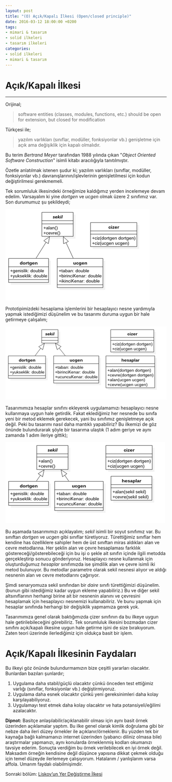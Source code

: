 ```yaml
---
layout: post
title: "(O) Açık/Kapalı İlkesi (Open/closed principle)"
date: 2016-03-12 18:00:00 +0200
tags:
- mimari & tasarım
- solid ilkeleri
- tasarım ilkeleri
categories:
- solid ilkeleri
- mimari & tasarım
---
```


# Açık/Kapalı İlkesi
---------------------

Orijinal;

> software entities (classes, modules, functions, etc.) should be open for extension, but closed for modification

Türkçesi ile;

> yazılım varlıkları (sınıflar, modüller, fonksiyonlar vb.) genişletme için açık ama değişiklik için kapalı olmalıdır.

Bu terim *Bertrand Meyer* tarafından 1988 yılında çıkan "*Object Oriented Software Construction*" isimli kitabı aracılığıyla tanıtılmıştır.  

Özetle anlatılmak istenen şudur ki;
yazılım varlıkları (sınıflar, modüller, fonksiyonlar vb.) davranışlarının/işlevlerinin genişletilmesi için kodun değiştirilmesi gerekmemeli.  

Tek sorumluluk ilkesindeki örneğimize kaldığımız yerden incelemeye devam edelim.
Varsayalım ki yine *dortgen* ve *ucgen* olmak üzere 2 sınıfımız var. Son durumumuz şu şekildeydi;  

![Üçüncü Adım](/../resimler/solid/ilkeler3.png)

Prototipimizdeki hesaplama işlemlerini bir hesaplayıcı nesne yardımıyla yapmak istediğimizi düşünelim ve bu tasarımı duruma uygun bir hale getirmeye çalışalım;  

![Dördüncü Adım](/../resimler/solid/ilkeler4.png)

Tasarımımıza hesaplar sınıfını ekleyerek uygulamamızı hesaplayıcı nesne kullanmaya uygun hale getirdik.
Fakat eklediğimiz her nesnede bu sınıfa yeni bir metod eklemek gerekecek, yani bu sınıfımız genişletmeye açık değil.
Peki bu tasarımı nasıl daha mantıklı yapabiliriz? Bu ilkemizi de göz önünde bulundurarak şöyle bir tasarıma ulaştık (1 adım geriye ve aynı zamanda 1 adım ileriye gittik);  

![Beşinci Adım](/../resimler/solid/ilkeler5.png)

Bu aşamada tasarımımızı açıklayalım; *sekil* isimli bir soyut sınıfımız var. Bu sınıftan *dortgen* ve *ucgen* gibi sınıflar türetiyoruz.
Türettiğimiz sınıflar hem kendine has özelliklere sahipler hem de üst sınıftan miras aldıkları alan ve cevre metodlarına.
Her şeklin alan ve çevre hesaplaması farklılık göstereceği/gösterebileceği için bu işi o şekle ait sınıfın içinde ilgili metodda gerçekleştirip sonucu gönderiyoruz.
Hesaplayıcı nesne kullanmak için oluşturduğumuz *hesaplar* sınıfımızda ise şimdilik alan ve çevre isimli iki metod bulunuyor.
Bu metodlar parametre olarak sekil nesnesi alıyor ve aldığı nesnenin alan ve cevre metodlarını çağırıyor.  

Şimdi senaryomuza sekil sınıfından bir *daire* sınıfı türettiğimizi düşünelim. (bunun gibi istediğimiz kadar uygun ekleme yapabiliriz.)
Bu ve diğer sekil altsınıflarının herhangi birine ait bir nesnenin alanını ve çevresini hesaplamak için hesaplayıcı nesnemizi kullanabiliriz.
Ve bunu yapmak için hesaplar sınıfında herhangi bir değişiklik yapmamıza gerek yok.

Tasarımımıza genel olarak baktığımızda çizer sınıfının da bu ilkeye uygun hale getirilebileceğini görebiliriz.
Tek sorumluluk ilkesini bozmadan cizer sınıfını açık/kapalı ilkesine uygun hale getirme işini de size bırakıyorum.
Zaten teori üzerinde ilerlediğimiz için oldukça basit bir işlem.   

# Açık/Kapalı İlkesinin Faydaları

Bu ilkeyi göz önünde bulundurmamızın bize çeşitli yararları olacaktır. Bunlardan bazıları şunlardır;  

1. Uygulama daha stabil/güçlü olacaktır çünkü önceden test ettiğimiz varlığı (sınıflar, fonksiyonlar vb.) değiştirmiyoruz.
2. Uygulama daha esnek olacaktır çünkü yeni gereksinimleri daha kolay karşılayabiliyoruz.
3. Uygulamayı test etmek daha kolay olacaktır ve hata potansiyeli/eğilimi azalacaktır.


**Dipnot:** Basitçe anlaşılabilir/açıklanabilir olması için aynı basit örnek üzerinden açıklamalar yaptım.
Bu ilke genel olarak kimlik doğrulama gibi bir nebze daha ileri düzey örnekler ile açıklanır/örneklenir.
Bu yüzden tek bir kaynağa bağlı kalmamanızı internet üzerinden (yabancı diliniz olmasa bile) araştırmalar yapmanızı, aynı konularda örneklenmiş kodları okumanızı tavsiye ederim.
Sonuçta verdiğim bu örnek verilebilecek en iyi örnek değil. Maksadım örneğin kendisine değil düşünce yapısına dikkat çekmek olduğu için temel düzeyde ilerlemeye çalışıyorum.
Hatalarım / yanlışlarım varsa affola.
Umarım faydalı olabilmişimdir.  


Sonraki bölüm: [Liskov’un Yer Değiştirme İlkesi][1]

[1]: /liskovun-yer-degistirme-ilkesi-liskov-substitution-principle/
